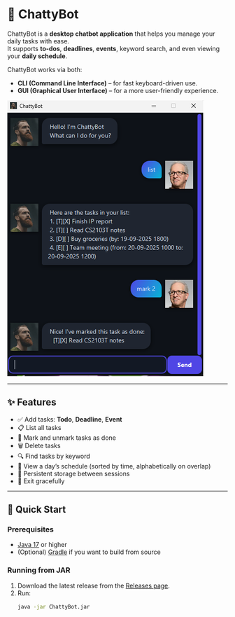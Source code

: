 # 🤖 ChattyBot

ChattyBot is a **desktop chatbot application** that helps you manage your daily tasks with ease.  
It supports **to-dos**, **deadlines**, **events**, keyword search, and even viewing your **daily schedule**.

ChattyBot works via both:
- **CLI (Command Line Interface)** – for fast keyboard-driven use.
- **GUI (Graphical User Interface)** – for a more user-friendly experience.

![ChattyBot GUI Screenshot](/docs/Ui.png)

---

## ✨ Features

- ✅ Add tasks: **Todo**, **Deadline**, **Event**
- 📋 List all tasks
- 📝 Mark and unmark tasks as done
- 🗑️ Delete tasks
- 🔍 Find tasks by keyword
- 📅 View a day’s schedule (sorted by time, alphabetically on overlap)
- 💾 Persistent storage between sessions
- 👋 Exit gracefully

---

## 🚀 Quick Start

### Prerequisites
- [Java 17](https://adoptium.net/) or higher
- (Optional) [Gradle](https://gradle.org/) if you want to build from source

### Running from JAR
1. Download the latest release from the [Releases page](https://github.com/K0p1-Git/releases).
2. Run:
   ```bash
   java -jar ChattyBot.jar
    ```
